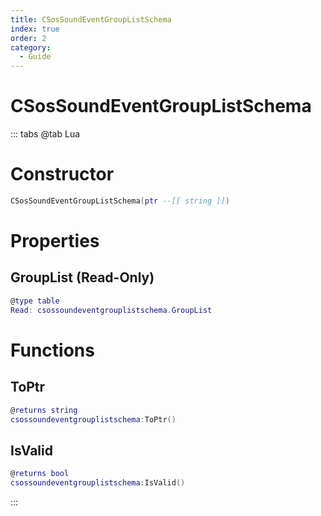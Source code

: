 ```yaml
---
title: CSosSoundEventGroupListSchema
index: true
order: 2
category:
  - Guide
---
```


# CSosSoundEventGroupListSchema

::: tabs
@tab Lua
# Constructor
```lua
CSosSoundEventGroupListSchema(ptr --[[ string ]])
```
# Properties
## GroupList (Read-Only)
```lua
@type table
Read: csossoundeventgrouplistschema.GroupList
```
# Functions
## ToPtr
```lua
@returns string
csossoundeventgrouplistschema:ToPtr()
```
## IsValid
```lua
@returns bool
csossoundeventgrouplistschema:IsValid()
```

:::